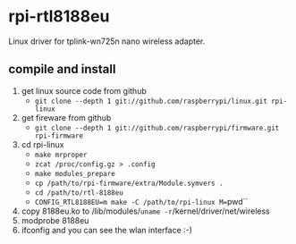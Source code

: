 # rpi-rtl8188eu

Linux driver for tplink-wn725n nano wireless adapter.

## compile and install

1. get linux source code from github
	- `git clone --depth 1 git://github.com/raspberrypi/linux.git rpi-linux`
2. get fireware from github
	- `git clone --depth 1 git://github.com/raspberrypi/firmware.git rpi-firmware`
3. cd rpi-linux
	- `make mrproper`
	- `zcat /proc/config.gz > .config`
	- `make modules_prepare`
	- `cp /path/to/rpi-firmware/extra/Module.symvers .`
	- `cd /path/to/rtl-8188eu`
	- `CONFIG_RTL8188EU=m make -C /path/to/rpi-linux M=`pwd``
4. copy 8188eu.ko to /lib/modules/`uname -r`/kernel/driver/net/wireless
5. modprobe 8188eu
6. ifconfig and you can see the wlan interface :-)
